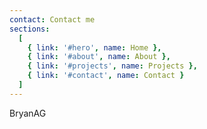 ```yaml
---
contact: Contact me
sections:
  [
    { link: '#hero', name: Home },
    { link: '#about', name: About },
    { link: '#projects', name: Projects },
    { link: '#contact', name: Contact }
  ]
---
```


BryanAG
